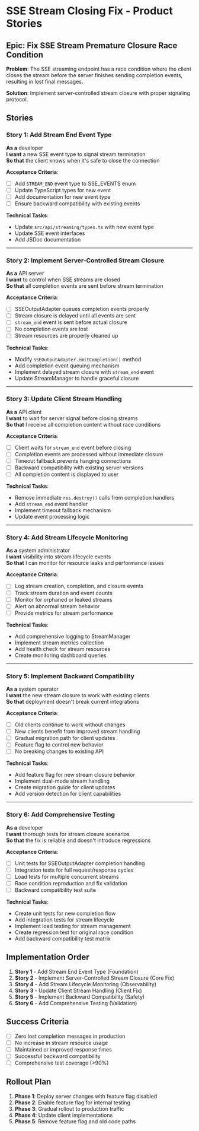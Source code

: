 # SSE Stream Closing Fix - Product Stories

## Epic: Fix SSE Stream Premature Closure Race Condition

**Problem**: The SSE streaming endpoint has a race condition where the client closes the stream before the server finishes sending completion events, resulting in lost final messages.

**Solution**: Implement server-controlled stream closure with proper signaling protocol.

## Stories

### Story 1: Add Stream End Event Type

**As a** developer  
**I want** a new SSE event type to signal stream termination  
**So that** the client knows when it's safe to close the connection

**Acceptance Criteria**:

- [ ] Add `STREAM_END` event type to SSE_EVENTS enum
- [ ] Update TypeScript types for new event
- [ ] Add documentation for new event type
- [ ] Ensure backward compatibility with existing events

**Technical Tasks**:

- Update `src/api/streaming/types.ts` with new event type
- Update SSE event interfaces
- Add JSDoc documentation

---

### Story 2: Implement Server-Controlled Stream Closure

**As a** API server  
**I want** to control when SSE streams are closed  
**So that** all completion events are sent before stream termination

**Acceptance Criteria**:

- [ ] SSEOutputAdapter queues completion events properly
- [ ] Stream closure is delayed until all events are sent
- [ ] `stream_end` event is sent before actual closure
- [ ] No completion events are lost
- [ ] Stream resources are properly cleaned up

**Technical Tasks**:

- Modify `SSEOutputAdapter.emitCompletion()` method
- Add completion event queuing mechanism
- Implement delayed stream closure with `stream_end` event
- Update StreamManager to handle graceful closure

---

### Story 3: Update Client Stream Handling

**As a** API client  
**I want** to wait for server signal before closing streams  
**So that** I receive all completion content without race conditions

**Acceptance Criteria**:

- [ ] Client waits for `stream_end` event before closing
- [ ] Completion events are processed without immediate closure
- [ ] Timeout fallback prevents hanging connections
- [ ] Backward compatibility with existing server versions
- [ ] All completion content is displayed to user

**Technical Tasks**:

- Remove immediate `res.destroy()` calls from completion handlers
- Add `stream_end` event handler
- Implement timeout fallback mechanism
- Update event processing logic

---

### Story 4: Add Stream Lifecycle Monitoring

**As a** system administrator  
**I want** visibility into stream lifecycle events  
**So that** I can monitor for resource leaks and performance issues

**Acceptance Criteria**:

- [ ] Log stream creation, completion, and closure events
- [ ] Track stream duration and event counts
- [ ] Monitor for orphaned or leaked streams
- [ ] Alert on abnormal stream behavior
- [ ] Provide metrics for stream performance

**Technical Tasks**:

- Add comprehensive logging to StreamManager
- Implement stream metrics collection
- Add health check for stream resources
- Create monitoring dashboard queries

---

### Story 5: Implement Backward Compatibility

**As a** system operator  
**I want** the new stream closure to work with existing clients  
**So that** deployment doesn't break current integrations

**Acceptance Criteria**:

- [ ] Old clients continue to work without changes
- [ ] New clients benefit from improved stream handling
- [ ] Gradual migration path for client updates
- [ ] Feature flag to control new behavior
- [ ] No breaking changes to existing API

**Technical Tasks**:

- Add feature flag for new stream closure behavior
- Implement dual-mode stream handling
- Create migration guide for client updates
- Add version detection for client capabilities

---

### Story 6: Add Comprehensive Testing

**As a** developer  
**I want** thorough tests for stream closure scenarios  
**So that** the fix is reliable and doesn't introduce regressions

**Acceptance Criteria**:

- [ ] Unit tests for SSEOutputAdapter completion handling
- [ ] Integration tests for full request/response cycles
- [ ] Load tests for multiple concurrent streams
- [ ] Race condition reproduction and fix validation
- [ ] Backward compatibility test suite

**Technical Tasks**:

- Create unit tests for new completion flow
- Add integration tests for stream lifecycle
- Implement load testing for stream management
- Create regression test for original race condition
- Add backward compatibility test matrix

## Implementation Order

1. **Story 1** - Add Stream End Event Type (Foundation)
2. **Story 2** - Implement Server-Controlled Stream Closure (Core Fix)
3. **Story 4** - Add Stream Lifecycle Monitoring (Observability)
4. **Story 3** - Update Client Stream Handling (Client Fix)
5. **Story 5** - Implement Backward Compatibility (Safety)
6. **Story 6** - Add Comprehensive Testing (Validation)

## Success Criteria

- [ ] Zero lost completion messages in production
- [ ] No increase in stream resource usage
- [ ] Maintained or improved response times
- [ ] Successful backward compatibility
- [ ] Comprehensive test coverage (>90%)

## Rollout Plan

1. **Phase 1**: Deploy server changes with feature flag disabled
2. **Phase 2**: Enable feature flag for internal testing
3. **Phase 3**: Gradual rollout to production traffic
4. **Phase 4**: Update client implementations
5. **Phase 5**: Remove feature flag and old code paths
